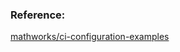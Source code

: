 ### Reference:
[mathworks/ci-configuration-examples](https://github.com/mathworks/ci-configuration-examples)
